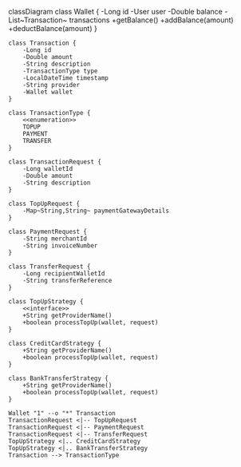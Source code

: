 classDiagram
class Wallet {
-Long id
-User user
-Double balance
-List~Transaction~ transactions
+getBalance()
+addBalance(amount)
+deductBalance(amount)
}

    class Transaction {
        -Long id
        -Double amount
        -String description
        -TransactionType type
        -LocalDateTime timestamp
        -String provider
        -Wallet wallet
    }

    class TransactionType {
        <<enumeration>>
        TOPUP
        PAYMENT
        TRANSFER
    }

    class TransactionRequest {
        -Long walletId
        -Double amount
        -String description
    }

    class TopUpRequest {
        -Map~String,String~ paymentGatewayDetails
    }

    class PaymentRequest {
        -String merchantId
        -String invoiceNumber
    }

    class TransferRequest {
        -Long recipientWalletId
        -String transferReference
    }

    class TopUpStrategy {
        <<interface>>
        +String getProviderName()
        +boolean processTopUp(wallet, request)
    }

    class CreditCardStrategy {
        +String getProviderName()
        +boolean processTopUp(wallet, request)
    }

    class BankTransferStrategy {
        +String getProviderName()
        +boolean processTopUp(wallet, request)
    }

    Wallet "1" --o "*" Transaction
    TransactionRequest <|-- TopUpRequest
    TransactionRequest <|-- PaymentRequest
    TransactionRequest <|-- TransferRequest
    TopUpStrategy <|.. CreditCardStrategy
    TopUpStrategy <|.. BankTransferStrategy
    Transaction --> TransactionType